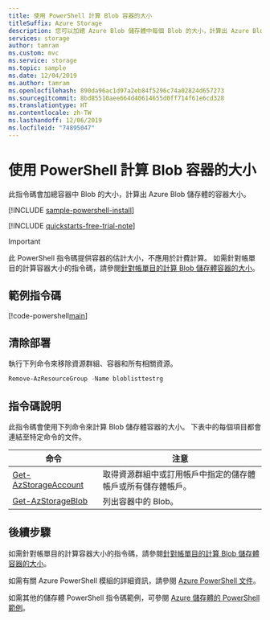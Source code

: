 ```yaml
---
title: 使用 PowerShell 計算 Blob 容器的大小
titleSuffix: Azure Storage
description: 您可以加總 Azure Blob 儲存體中每個 Blob 的大小，計算出 Azure Blob 儲存體的容器大小。
services: storage
author: tamram
ms.custom: mvc
ms.service: storage
ms.topic: sample
ms.date: 12/04/2019
ms.author: tamram
ms.openlocfilehash: 890da96ac1d97a2eb84f5296c74a02824d657273
ms.sourcegitcommit: 8bd85510aee664d40614655d0ff714f61e6cd328
ms.translationtype: HT
ms.contentlocale: zh-TW
ms.lasthandoff: 12/06/2019
ms.locfileid: "74895047"
---
```

# <a name="calculate-the-size-of-a-blob-container-with-powershell"></a>使用 PowerShell 計算 Blob 容器的大小

此指令碼會加總容器中 Blob 的大小，計算出 Azure Blob 儲存體的容器大小。

[!INCLUDE [sample-powershell-install](../../../includes/sample-powershell-install-no-ssh-az.md)]

[!INCLUDE [quickstarts-free-trial-note](../../../includes/quickstarts-free-trial-note.md)]

> [!IMPORTANT]
> 此 PowerShell 指令碼提供容器的估計大小，不應用於計費計算。 如需針對帳單目的計算容器大小的指令碼，請參閱[針對帳單目的計算 Blob 儲存體容器的大小](../scripts/storage-blobs-container-calculate-billing-size-powershell.md)。 

## <a name="sample-script"></a>範例指令碼

[!code-powershell[main](../../../powershell_scripts/storage/calculate-container-size/calculate-container-size.ps1 "Calculate container size")]

## <a name="clean-up-deployment"></a>清除部署 

執行下列命令來移除資源群組、容器和所有相關資源。

```powershell
Remove-AzResourceGroup -Name bloblisttestrg
```

## <a name="script-explanation"></a>指令碼說明

此指令碼會使用下列命令來計算 Blob 儲存體容器的大小。 下表中的每個項目都會連結至特定命令的文件。

| 命令 | 注意 |
|---|---|
| [Get-AzStorageAccount](/powershell/module/az.storage/get-azstorageaccount) | 取得資源群組中或訂用帳戶中指定的儲存體帳戶或所有儲存體帳戶。 |
| [Get-AzStorageBlob](/powershell/module/az.storage/Get-AzStorageBlob) | 列出容器中的 Blob。 |

## <a name="next-steps"></a>後續步驟

如需針對帳單目的計算容器大小的指令碼，請參閱[針對帳單目的計算 Blob 儲存體容器的大小](../scripts/storage-blobs-container-calculate-billing-size-powershell.md)。

如需有關 Azure PowerShell 模組的詳細資訊，請參閱 [Azure PowerShell 文件](/powershell/azure/overview)。

如需其他的儲存體 PowerShell 指令碼範例，可參閱 [Azure 儲存體的 PowerShell 範例](../blobs/storage-samples-blobs-powershell.md)。
